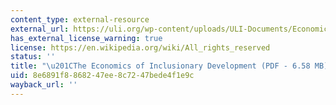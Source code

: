 ```yaml
---
content_type: external-resource
external_url: https://uli.org/wp-content/uploads/ULI-Documents/Economics-of-Inclusionary-Zoning.pdf
has_external_license_warning: true
license: https://en.wikipedia.org/wiki/All_rights_reserved
status: ''
title: "\u201CThe Economics of Inclusionary Development (PDF - 6.58 MB).\u201D"
uid: 8e6891f8-8682-47ee-8c72-47bede4f1e9c
wayback_url: ''
---
```

